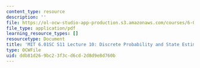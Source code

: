 ```yaml
---
content_type: resource
description: ''
file: https://ol-ocw-studio-app-production.s3.amazonaws.com/courses/6-01sc-introduction-to-electrical-engineering-and-computer-science-i-spring-2011/ddb81d269bc23f3cd6cd2d8d9e8d760b_MIT6_01SC_S11_lec10_300k.pdf
file_type: application/pdf
learning_resource_types: []
resourcetype: Document
title: 'MIT 6.01SC S11 Lecture 10: Discrete Probability and State Estimation Transcript'
type: OCWFile
uid: ddb81d26-9bc2-3f3c-d6cd-2d8d9e8d760b
---
```

